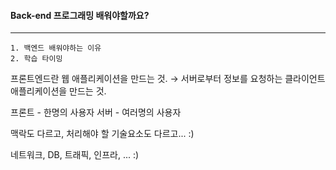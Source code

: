 #### Back-end 프로그래밍 배워야할까요?

---

```
1. 백엔드 배워야하는 이유
2. 학습 타이밍
```

프론트엔드란 웹 애플리케이션을 만드는 것.
→ 서버로부터 정보를 요청하는 클라이언트 애플리케이션을 만드는 것.

프론트 - 한명의 사용자
서버 - 여러명의 사용자

맥락도 다르고, 처리해야 할 기술요소도 다르고... :)

네트워크, DB, 트래픽, 인프라, ... :)
